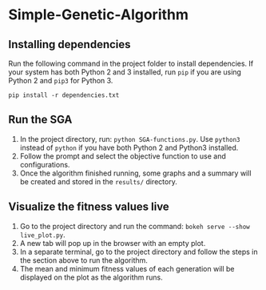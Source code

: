 # Simple-Genetic-Algorithm

## Installing dependencies
Run the following command in the project folder to install dependencies. If your system has both Python 2 and 3 installed, run `pip` if you are using Python 2 and `pip3` for Python 3.  

```pip install -r dependencies.txt```

## Run the SGA
1. In the project directory, run: `python SGA-functions.py`. Use `python3` instead of `python` if you have both Python 2 and Python3 installed. 
2. Follow the prompt and select the objective function to use and configurations.  
3. Once the algorithm finished running, some graphs and a summary will be created and stored in the `results/` directory.  

## Visualize the fitness values live
1. Go to the project directory and run the command: `bokeh serve --show live_plot.py`. 
2. A new tab will pop up in the browser with an empty plot. 
3. In a separate terminal, go to the project directory and follow the steps in the section above to run the algorithm.  
4. The mean and minimum fitness values of each generation will be displayed on the plot as the algorithm runs.
